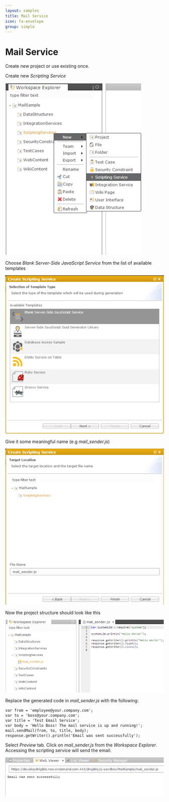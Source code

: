 ```yaml
---
layout: samples
title: Mail Service
icon: fa-envelope
group: simple
---
```


Mail Service
===

Create new project or use existing once.

Create new *Scripting Service*

![Mail Service 1](images/mail_service/mail_service_1.png)

Choose *Blank Server-Side JavaScript Service* from the list of available templates

![Mail Service 2](images/mail_service/mail_service_2.png)

Give it some meaningful name (e.g *mail_sender.js*)

![Mail Service 3](images/mail_service/mail_service_3.png)

Now the project structure should look like this

![Mail Service 4](images/mail_service/mail_service_4.png)

Replace the generated code in *mail_sender.js* with the following:

<pre><code>var from = 'employee@your.company.com';
var to = 'boss@your.company.com';
var title = 'Test Email Service';
var body = 'Hello Boss! The mail service is up and running!';
mail.sendMail(from, to, title, body);
response.getWriter().println('Email was sent successfully');
</code></pre>

Select *Preview* tab.
Click on *mail_sender.js* from the *Workspace Explorer*.
Accessing the scripting service will send the email.

![Mail Service 5](images/mail_service/mail_service_5.png)
